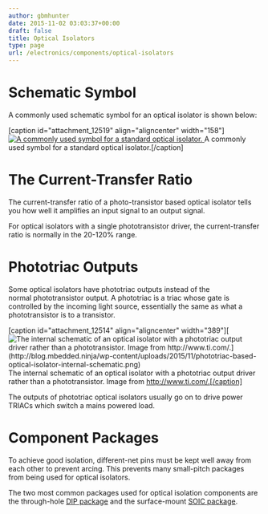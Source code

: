 ```yaml
---
author: gbmhunter
date: 2015-11-02 03:03:37+00:00
draft: false
title: Optical Isolators
type: page
url: /electronics/components/optical-isolators
---
```


# Schematic Symbol

A commonly used schematic symbol for an optical isolator is shown below:

[caption id="attachment_12519" align="aligncenter" width="158"][![A commonly used symbol for a standard optical isolator.](http://blog.mbedded.ninja/wp-content/uploads/2015/11/opto-isolator-schematic-symbol.png)
](http://blog.mbedded.ninja/wp-content/uploads/2015/11/opto-isolator-schematic-symbol.png) A commonly used symbol for a standard optical isolator.[/caption]

# The Current-Transfer Ratio

The current-transfer ratio of a photo-transistor based optical isolator tells you how well it amplifies an input signal to an output signal.

For optical isolators with a single phototransistor driver, the current-transfer ratio is normally in the 20-120% range.

# Phototriac Outputs

Some optical isolators have phototriac outputs instead of the normal phototransistor output. A phototriac is a triac whose gate is controlled by the incoming light source, essentially the same as what a phototransistor is to a transistor.

[caption id="attachment_12514" align="aligncenter" width="389"][![The internal schematic of an optical isolator with a phototriac output driver rather than a phototransistor. Image from http://www.ti.com/.](http://blog.mbedded.ninja/wp-content/uploads/2015/11/phototriac-based-optical-isolator-internal-schematic.png)
](http://blog.mbedded.ninja/wp-content/uploads/2015/11/phototriac-based-optical-isolator-internal-schematic.png) The internal schematic of an optical isolator with a phototriac output driver rather than a phototransistor. Image from http://www.ti.com/.[/caption]

The outputs of phototriac optical isolators usually go on to drive power TRIACs which switch a mains powered load.

# Component Packages

To achieve good isolation, different-net pins must be kept well away from each other to prevent arcing. This prevents many small-pitch packages from being used for optical isolators.

The two most common packages used for optical isolation components are the through-hole [DIP package](http://blog.mbedded.ninja/pcb-design/component-packages/dip-component-package) and the surface-mount [SOIC package](http://blog.mbedded.ninja/pcb-design/component-packages/soic-component-package).
